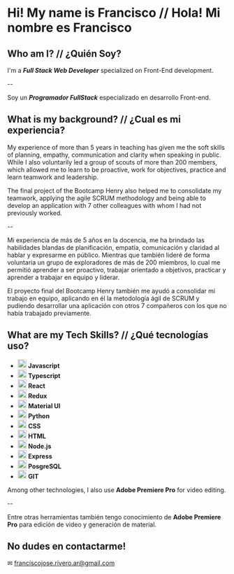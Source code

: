 # Hi! My name is Francisco // Hola! Mi nombre es Francisco

## Who am I? // ¿Quién Soy?
I'm a _**Full Stack Web Developer**_ specialized on Front-End development.

--

Soy un _**Programador FullStack**_ especializado en desarrollo Front-end.

## What is my background? // ¿Cual es mi experiencia?
My experience of more than 5 years in teaching has given me the soft skills of planning, empathy, communication and clarity when speaking in public. While I also voluntarily led a group of scouts of more than 200 members, which allowed me to learn to be proactive, work for objectives, practice and learn teamwork and leadership.

The final project of the Bootcamp Henry also helped me to consolidate my teamwork, applying the agile SCRUM methodology and being able to develop an application with 7 other colleagues with whom I had not previously worked.

--

Mi experiencia de más de 5 años en la docencia, me ha brindado las habilidades blandas de planificación, empatía, comunicación y claridad al hablar y expresarme en público. Mientras que también lideré de forma voluntaria un grupo de exploradores de más de 200 miembros, lo cual me permitió aprender a ser proactivo, trabajar orientado a objetivos, practicar y aprender a trabajar en equipo y liderar.

El proyecto final del Bootcamp Henry también me ayudó a consolidar mi trabajo en equipo, aplicando en él la metodología ágil de SCRUM y pudiendo desarrollar una aplicación con otros 7 compañeros con los que no había trabajado previamente.

## What are my Tech Skills? // ¿Qué tecnologías uso?

-  <img src="https://upload.wikimedia.org/wikipedia/commons/6/6a/JavaScript-logo.png" alt="Icon" width="20"> **Javascript**
-  <img src="https://upload.wikimedia.org/wikipedia/commons/thumb/4/4c/Typescript_logo_2020.svg/2048px-Typescript_logo_2020.svg.png" alt="Icon" width="20"> **Typescript**
- <img src="https://upload.wikimedia.org/wikipedia/commons/thumb/a/a7/React-icon.svg/2300px-React-icon.svg.png" alt="Icon" width="20"> **React** 
-  <img src="https://e7.pngegg.com/pngimages/522/1018/png-clipart-purple-atom-redux-logo-icons-logos-emojis-tech-companies-thumbnail.png" alt="Icon" width="20"> **Redux**
-  <img src="https://seeklogo.com/images/M/mui-logo-56F171E991-seeklogo.com.png" alt="Icon" width="20"> **Material UI**
-  <img src="https://w7.pngwing.com/pngs/277/62/png-transparent-python-javascript-clojure-programming-language-programming-miscellaneous-angle-text-thumbnail.png" alt="Icon" width="20"> **Python**
-  <img src="https://w7.pngwing.com/pngs/696/424/png-transparent-logo-css-css3-thumbnail.png" alt="Icon" width="20"> **CSS**
-  <img src="https://w7.pngwing.com/pngs/201/90/png-transparent-logo-html-html5.png" alt="Icon" width="20"> **HTML**
- <img src="https://camo.githubusercontent.com/ad23f218338fb332b15bf837b6f458654b86254955cf9b505498de75b0f1a8ac/68747470733a2f2f6d6964752e6465762f696d616765732f746167732f6e6f64652e706e67" alt="Icon" width="20"> **Node.js**
-  <img src="https://w7.pngwing.com/pngs/925/447/png-transparent-express-js-node-js-javascript-mongodb-node-js-text-trademark-logo.png" alt="Icon" width="20"> **Express**
-  <img src="https://cdn.icon-icons.com/icons2/2699/PNG/512/postgresql_src_logo_icon_170834.png" alt="Icon" width="20"> **PosgreSQL**
-  <img src="https://git-scm.com/images/logos/downloads/Git-Icon-1788C.png" alt="Icon" width="20"> **GIT**

Among other technologies, I also use **Adobe Premiere Pro** for video editing.

--

Entre otras herramientas también tengo conocimiento de **Adobe Premiere Pro** para edición de video y generación de material.

## No dudes en contactarme!

✉ franciscojose.rivero.ar@gmail.com


<!--
**riverofrancisco/riverofrancisco** is a ✨ _special_ ✨ repository because its `README.md` (this file) appears on your GitHub profile.

Here are some ideas to get you started:

- 🔭 I’m currently working on ...
- 🌱 I’m currently learning ...
- 👯 I’m looking to collaborate on ...
- 🤔 I’m looking for help with ...
- 💬 Ask me about ...
- 📫 How to reach me: ...
- 😄 Pronouns: ...
- ⚡ Fun fact: ...
-->
